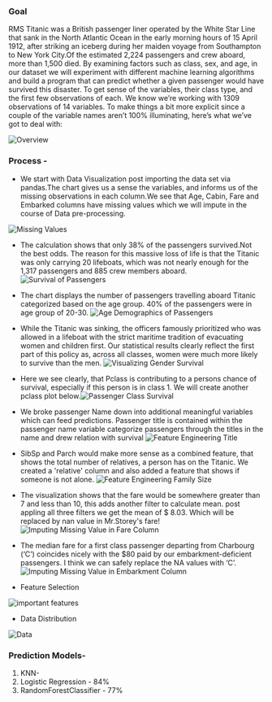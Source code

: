 ### Goal 
RMS Titanic was a British passenger liner operated by the White Star Line that sank in the North Atlantic Ocean in the early morning hours of 15 April 1912, after striking an iceberg during her maiden voyage from Southampton to New York City.Of the estimated 2,224 passengers and crew aboard, more than 1,500 died. By examining factors such as class, sex, and age, in our dataset we will experiment with different machine learning algorithms and build a program that can predict whether a given passenger would have survived this disaster. To get sense of the variables, their class type, and the first few observations of each. We know we’re working with 1309 observations of 14 variables. To make things a bit more explicit since a couple of the variable names aren’t 100% illuminating, here’s what we’ve got to deal with:

![Overview](https://github.com/SurabhiSood/titanic-survival-machine-learning/blob/master/webapp/static/img/Overview.PNG)

### Process -

* We start with Data Visualization post importing the data set via pandas.The chart gives us a sense the variables, and informs us of the missing observations in each column.We see that Age, Cabin, Fare and Embarked columns have missing values which we will impute in the course of Data pre-processing.

![Missing Values](https://github.com/SurabhiSood/titanic-survival-machine-learning/blob/master/webapp/static/img/Dataset.PNG)

* The calculation shows that only 38% of the passengers survived.Not the best odds. The reason for this massive loss of life is that the Titanic was only carrying 20 lifeboats, which was not nearly enough for the 1,317 passengers and 885 crew members aboard.
![Survival of Passengers](https://github.com/SurabhiSood/titanic-survival-machine-learning/blob/master/webapp/static/img/survived-perished.PNG)

* The chart displays the number of passengers travelling aboard Titanic categorized based on the age group. 40% of the passengers were in age group of 20-30.
![Age Demographics of Passengers](https://github.com/SurabhiSood/titanic-survival-machine-learning/blob/master/webapp/static/img/age-survival.PNG)

* While the Titanic was sinking, the officers famously prioritized who was allowed in a lifeboat with the strict maritime tradition of evacuating women and children first. Our statistical results clearly reflect the first part of this policy as, across all classes, women were much more likely to survive than the men. 
![Visualizing Gender Survival](https://github.com/SurabhiSood/titanic-survival-machine-learning/blob/master/webapp/static/img/gender-survival.PNG)

* Here we see clearly, that Pclass is contributing to a persons chance of survival, especially if this person is in class 1. We will create another pclass plot below.![Passenger Class Survival](https://github.com/SurabhiSood/titanic-survival-machine-learning/blob/master/webapp/static/img/PassengerClassAndSurvival.png)

* We broke passenger Name down into additional meaningful variables which can feed predictions. Passenger title is contained within the passenger name variable categorize passengers through the titles in the name and drew relation with survival
![Feature Engineering Title](https://github.com/SurabhiSood/titanic-survival-machine-learning/blob/master/webapp/static/img/TitleSurvived.png)

* SibSp and Parch would make more sense as a combined feature, that shows the total number of relatives, a person has on the Titanic. We created a 'relative' column and also added a feature that shows if someone is not alone. ![Feature Engineering Family Size](https://github.com/SurabhiSood/titanic-survival-machine-learning/blob/master/webapp/static/img/FamilySizeAndSurvival.jpg)

* The visualization shows that the fare would be somewhere greater than 7 and less than 10, this adds another filter to calculate mean. post appling all three filters we get the mean of $ 8.03. Which will be replaced by nan value in Mr.Storey's fare! ![Imputing Missing Value in Fare Column](https://github.com/SurabhiSood/titanic-survival-machine-learning/blob/master/webapp/static/img/FamilySizeAndSurvival.jpg)

* The median fare for a first class passenger departing from Charbourg (‘C’) coincides nicely with the $80 paid by our embarkment-deficient passengers. I think we can safely replace the NA values with ‘C’.
![Imputing Missing Value in Embarkment Column](https://github.com/SurabhiSood/titanic-survival-machine-learning/blob/master/webapp/static/img/MissingEmbarkment.png)

* Feature Selection

![important features](https://github.com/SurabhiSood/titanic-survival-machine-learning/blob/master/webapp/static/img/BestFeatures.png)

* Data Distribution

![Data](https://github.com/SurabhiSood/titanic-survival-machine-learning/blob/Preethi_branch/static/img/densityplot.png)


### Prediction Models-

1. KNN-
2. Logistic Regression - 84%
3. RandomForestClassifier - 77%


                    

